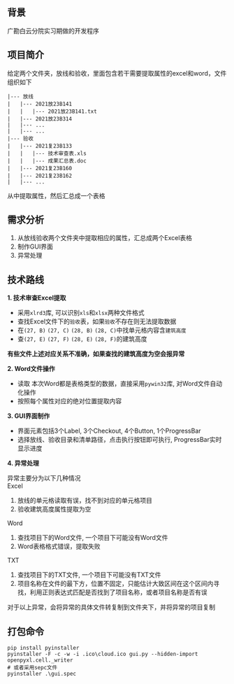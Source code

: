 ## 背景
广勘白云分院实习期做的开发程序
## 项目简介
给定两个文件夹，放线和验收，里面包含若干需要提取属性的excel和word，文件组织如下
```
|--- 放线
|   |--- 2021放23B141
|   |   |--- 2021放23B141.txt
|   |--- 2021放23B314
|   |--- ...
|   |--- ...
|--- 验收
|   |--- 2021复23B133
|   |   |--- 技术审查表.xls
|   |   |--- 成果汇总表.doc
|   |--- 2021复23B160
|   |--- 2021复23B162
|   |--- ...
```
从中提取属性，然后汇总成一个表格
## 需求分析
1. 从放线验收两个文件夹中提取相应的属性，汇总成两个Excel表格
2. 制作GUI界面
3. 异常处理
## 技术路线
**1. 技术审查Excel提取**
- 采用`xlrd3`库, 可以识别`xls`和`xlsx`两种文件格式
- 查找Excel文件下的`验收`表，如果`验收`不存在则无法提取数据
- 在`(27, B)` `(27, C)` `(28, B)` `(28, C)`中找单元格内容含`建筑高度`
- 查`(27, E)` `(27, F)` `(28, E)` `(28, F)`的建筑高度

**有些文件上述对应关系不准确，如果查找的建筑高度为空会报异常**
  
**2. Word文件操作**
- 读取 本次Word都是表格类型的数据，直接采用`pywin32`库, 对Word文件自动化操作
- 按照每个属性对应的绝对位置提取内容

**3. GUI界面制作**
- 界面元素包括3个Label, 3个Checkout, 4个Button, 1个ProgressBar
- 选择放线、验收目录和清单路径，点击执行按钮即可执行, ProgressBar实时显示进度

**4. 异常处理**

异常主要分为以下几种情况  
Excel 
1. 放线的单元格读取有误，找不到对应的单元格项目
2. 验收建筑高度属性提取为空 
  
Word
1. 查找项目下的Word文件, 一个项目下可能没有Word文件
2. Word表格格式错误，提取失败

TXT
1. 查找项目下的TXT文件, 一个项目下可能没有TXT文件
2. 项目名称在文件的最下方，位置不固定，只能估计大致区间在这个区间内寻找，利用正则表达式匹配是否找到了项目名称，或者项目名称是否有误

对于以上异常，会将异常的具体文件转复制到文件夹下，并将异常的项目复制
## 打包命令
```shell
pip install pyinstaller
pyinstaller -F -c -w -i .ico\cloud.ico gui.py --hidden-import openpyxl.cell._writer
# 或者采用sepc文件
pyinstaller .\gui.spec
```

